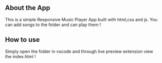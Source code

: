 ## About the App
This is a simple Responsive Music Player App built with html,css and js.
You can add songs to the folder and can play them !

## How to use
Simply open the folder in vscode and through live preview extension view the index.html !